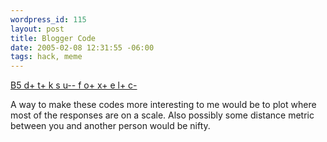 ```yaml
--- 
wordpress_id: 115
layout: post
title: Blogger Code
date: 2005-02-08 12:31:55 -06:00
tags: hack, meme
---
```

<a href="http://www.leatheregg.com/bloggercode/">B5 d+ t+ k s u-- f o+ x+ e l+ c-</a>

A way to make these codes more interesting to me would be to plot where most of the responses are on a scale.  Also possibly some distance metric between you and another person would be nifty.
